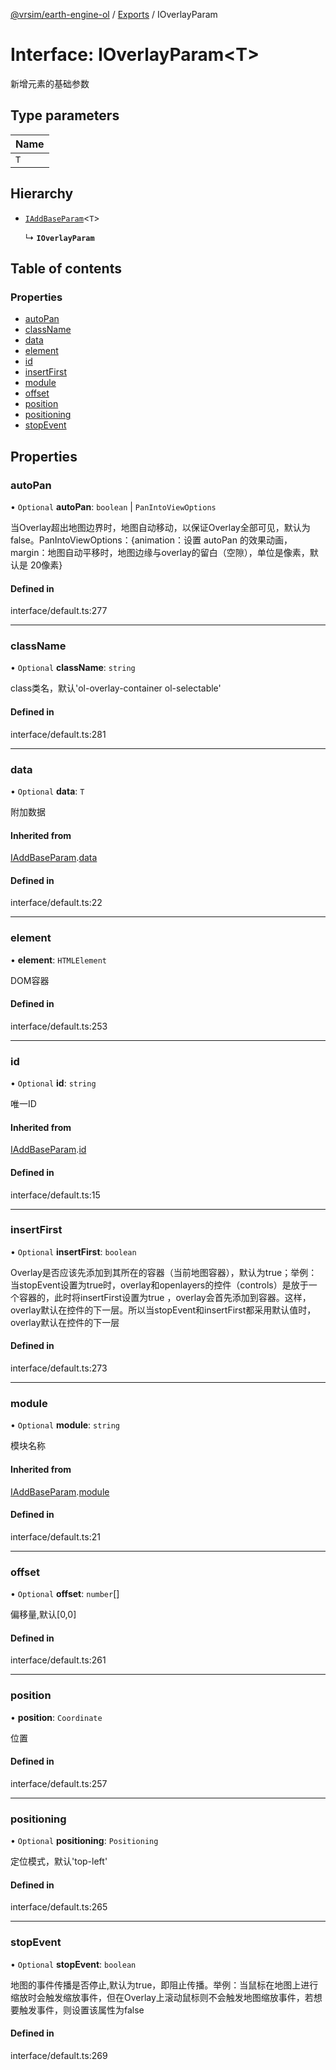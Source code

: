 [@vrsim/earth-engine-ol](../README.md) / [Exports](../modules.md) / IOverlayParam

# Interface: IOverlayParam<T\>

新增元素的基础参数

## Type parameters

| Name |
| :------ |
| `T` |

## Hierarchy

- [`IAddBaseParam`](IAddBaseParam.md)<`T`\>

  ↳ **`IOverlayParam`**

## Table of contents

### Properties

- [autoPan](IOverlayParam.md#autopan)
- [className](IOverlayParam.md#classname)
- [data](IOverlayParam.md#data)
- [element](IOverlayParam.md#element)
- [id](IOverlayParam.md#id)
- [insertFirst](IOverlayParam.md#insertfirst)
- [module](IOverlayParam.md#module)
- [offset](IOverlayParam.md#offset)
- [position](IOverlayParam.md#position)
- [positioning](IOverlayParam.md#positioning)
- [stopEvent](IOverlayParam.md#stopevent)

## Properties

### autoPan

• `Optional` **autoPan**: `boolean` \| `PanIntoViewOptions`

当Overlay超出地图边界时，地图自动移动，以保证Overlay全部可见，默认为false。PanIntoViewOptions：{animation：设置 autoPan 的效果动画，margin：地图自动平移时，地图边缘与overlay的留白（空隙），单位是像素，默认是 20像素}

#### Defined in

interface/default.ts:277

___

### className

• `Optional` **className**: `string`

class类名，默认'ol-overlay-container ol-selectable'

#### Defined in

interface/default.ts:281

___

### data

• `Optional` **data**: `T`

附加数据

#### Inherited from

[IAddBaseParam](IAddBaseParam.md).[data](IAddBaseParam.md#data)

#### Defined in

interface/default.ts:22

___

### element

• **element**: `HTMLElement`

DOM容器

#### Defined in

interface/default.ts:253

___

### id

• `Optional` **id**: `string`

唯一ID

#### Inherited from

[IAddBaseParam](IAddBaseParam.md).[id](IAddBaseParam.md#id)

#### Defined in

interface/default.ts:15

___

### insertFirst

• `Optional` **insertFirst**: `boolean`

Overlay是否应该先添加到其所在的容器（当前地图容器），默认为true；举例：当stopEvent设置为true时，overlay和openlayers的控件（controls）是放于一个容器的，此时将insertFirst设置为true ，overlay会首先添加到容器。这样，overlay默认在控件的下一层。所以当stopEvent和insertFirst都采用默认值时，overlay默认在控件的下一层

#### Defined in

interface/default.ts:273

___

### module

• `Optional` **module**: `string`

模块名称

#### Inherited from

[IAddBaseParam](IAddBaseParam.md).[module](IAddBaseParam.md#module)

#### Defined in

interface/default.ts:21

___

### offset

• `Optional` **offset**: `number`[]

偏移量,默认[0,0]

#### Defined in

interface/default.ts:261

___

### position

• **position**: `Coordinate`

位置

#### Defined in

interface/default.ts:257

___

### positioning

• `Optional` **positioning**: `Positioning`

定位模式，默认'top-left'

#### Defined in

interface/default.ts:265

___

### stopEvent

• `Optional` **stopEvent**: `boolean`

地图的事件传播是否停止,默认为true，即阻止传播。举例：当鼠标在地图上进行缩放时会触发缩放事件，但在Overlay上滚动鼠标则不会触发地图缩放事件，若想要触发事件，则设置该属性为false

#### Defined in

interface/default.ts:269

